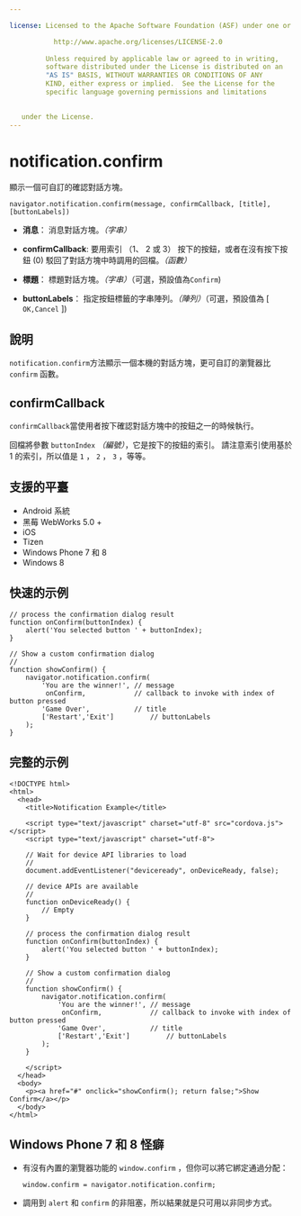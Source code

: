 ```yaml
---

license: Licensed to the Apache Software Foundation (ASF) under one or more contributor license agreements. See the NOTICE file distributed with this work for additional information regarding copyright ownership. The ASF licenses this file to you under the Apache License, Version 2.0 (the "License"); you may not use this file except in compliance with the License. You may obtain a copy of the License at

           http://www.apache.org/licenses/LICENSE-2.0
    
         Unless required by applicable law or agreed to in writing,
         software distributed under the License is distributed on an
         "AS IS" BASIS, WITHOUT WARRANTIES OR CONDITIONS OF ANY
         KIND, either express or implied.  See the License for the
         specific language governing permissions and limitations
    

   under the License.
---
```


# notification.confirm

顯示一個可自訂的確認對話方塊。

    navigator.notification.confirm(message, confirmCallback, [title], [buttonLabels])
    

*   **消息**： 消息對話方塊。*（字串）*

*   **confirmCallback**: 要用索引 （1、 2 或 3） 按下的按鈕，或者在沒有按下按鈕 (0) 駁回了對話方塊中時調用的回檔。*（函數）*

*   **標題**： 標題對話方塊。*（字串）*（可選，預設值為`Confirm`)

*   **buttonLabels**： 指定按鈕標籤的字串陣列。*（陣列）*（可選，預設值為 [ `OK,Cancel` ])

## 說明

`notification.confirm`方法顯示一個本機的對話方塊，更可自訂的瀏覽器比 `confirm` 函數。

## confirmCallback

`confirmCallback`當使用者按下確認對話方塊中的按鈕之一的時候執行。

回檔將參數 `buttonIndex` *（編號）*，它是按下的按鈕的索引。 請注意索引使用基於 1 的索引，所以值是 `1` ， `2` ， `3` ，等等。

## 支援的平臺

*   Android 系統
*   黑莓 WebWorks 5.0 +
*   iOS
*   Tizen
*   Windows Phone 7 和 8
*   Windows 8

## 快速的示例

    // process the confirmation dialog result
    function onConfirm(buttonIndex) {
        alert('You selected button ' + buttonIndex);
    }
    
    // Show a custom confirmation dialog
    //
    function showConfirm() {
        navigator.notification.confirm(
            'You are the winner!', // message
             onConfirm,            // callback to invoke with index of button pressed
            'Game Over',           // title
            ['Restart','Exit']         // buttonLabels
        );
    }
    

## 完整的示例

    <!DOCTYPE html>
    <html>
      <head>
        <title>Notification Example</title>
    
        <script type="text/javascript" charset="utf-8" src="cordova.js"></script>
        <script type="text/javascript" charset="utf-8">
    
        // Wait for device API libraries to load
        //
        document.addEventListener("deviceready", onDeviceReady, false);
    
        // device APIs are available
        //
        function onDeviceReady() {
            // Empty
        }
    
        // process the confirmation dialog result
        function onConfirm(buttonIndex) {
            alert('You selected button ' + buttonIndex);
        }
    
        // Show a custom confirmation dialog
        //
        function showConfirm() {
            navigator.notification.confirm(
                'You are the winner!', // message
                 onConfirm,            // callback to invoke with index of button pressed
                'Game Over',           // title
                ['Restart','Exit']         // buttonLabels
            );
        }
    
        </script>
      </head>
      <body>
        <p><a href="#" onclick="showConfirm(); return false;">Show Confirm</a></p>
      </body>
    </html>
    

## Windows Phone 7 和 8 怪癖

*   有沒有內置的瀏覽器功能的 `window.confirm` ，但你可以將它綁定通過分配：
    
        window.confirm = navigator.notification.confirm;
        

*   調用到 `alert` 和 `confirm` 的非阻塞，所以結果就是只可用以非同步方式。